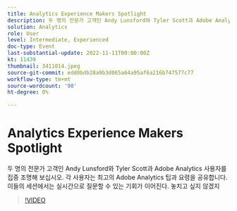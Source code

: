 ```yaml
---
title: Analytics Experience Makers Spotlight
description: 두 명의 전문가 고객인 Andy Lunsford와 Tyler Scott과 Adobe Analytics 사용자를 집중 조명해 보십시오. 각 사용자는 최고의 Adobe Analytics 팁과 요령을 공유합니다. 이들의 세션에서는 실시간으로 질문할 수 있는 기회가 이어진다. 놓치고 싶지 않겠지
solution: Analytics
role: User
level: Intermediate, Experienced
doc-type: Event
last-substantial-update: 2022-11-11T00:00:00Z
kt: 11439
thumbnail: 3411014.jpeg
source-git-commit: edd0bdb28a9b3d065a64a95af6a216b747577c77
workflow-type: tm+mt
source-wordcount: '98'
ht-degree: 0%

---
```


# Analytics Experience Makers Spotlight

두 명의 전문가 고객인 Andy Lunsford와 Tyler Scott과 Adobe Analytics 사용자를 집중 조명해 보십시오. 각 사용자는 최고의 Adobe Analytics 팁과 요령을 공유합니다. 이들의 세션에서는 실시간으로 질문할 수 있는 기회가 이어진다. 놓치고 싶지 않겠지

>[!VIDEO](https://video.tv.adobe.com/v/3411014/?quality=12&learn=on)
